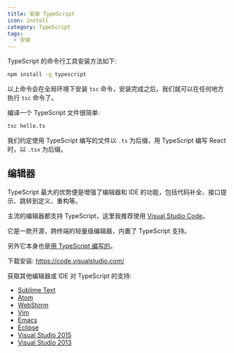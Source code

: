 ```yaml
---
title: 安装 TypeScript
icon: install
category: TypeScript
tags:
  - 安装
---
```


TypeScript 的命令行工具安装方法如下:

```bash
npm install -g typescript
```

以上命令会在全局环境下安装 `tsc` 命令，安装完成之后，我们就可以在任何地方执行 `tsc` 命令了。

<!-- more -->

编译一个 TypeScript 文件很简单:

```bash
tsc hello.ts
```

我们约定使用 TypeScript 编写的文件以 `.ts` 为后缀，用 TypeScript 编写 React 时，以 `.tsx` 为后缀。

## 编辑器

TypeScript 最大的优势便是增强了编辑器和 IDE 的功能，包括代码补全、接口提示、跳转到定义、重构等。

主流的编辑器都支持 TypeScript，这里我推荐使用 [Visual Studio Code](https://code.visualstudio.com/)。

它是一款开源，跨终端的轻量级编辑器，内置了 TypeScript 支持。

另外它本身也是[用 TypeScript 编写的](https://github.com/Microsoft/vscode/)。

下载安装: <https://code.visualstudio.com/>

获取其他编辑器或 IDE 对 TypeScript 的支持:

- [Sublime Text](https://github.com/Microsoft/TypeScript-Sublime-Plugin)
- [Atom](https://atom.io/packages/atom-typescript)
- [WebStorm](https://www.jetbrains.com/webstorm/)
- [Vim](https://github.com/Microsoft/TypeScript/wiki/TypeScript-Editor-Support#vim)
- [Emacs](https://github.com/ananthakumaran/tide)
- [Eclipse](https://github.com/palantir/eclipse-typescript)
- [Visual Studio 2015](https://www.microsoft.com/en-us/download/details.aspx?id=48593)
- [Visual Studio 2013](https://www.microsoft.com/en-us/download/details.aspx?id=48739)
